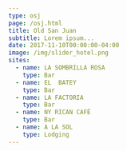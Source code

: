 ```yaml
---
type: osj
page: /osj.html
title: Old San Juan
subtitle: Lorem ipsum...
date: 2017-11-10T00:00:00-04:00
image: /img/slider_hotel.png
sites:
  - name: LA SOMBRILLA ROSA
    type: Bar
  - name: EL  BATEY
    type: Bar
  - name: LA FACTORIA
    type: Bar
  - name: NY RICAN CAFÉ
    type: Bar
  - name: A LA SOL
    type: Lodging
---
```

